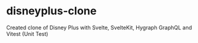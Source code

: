 # disneyplus-clone
Created clone of Disney Plus with Svelte, SvelteKit, Hygraph GraphQL and Vitest (Unit Test)
